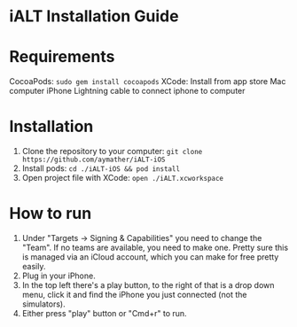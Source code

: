 # iALT Installation Guide

# Requirements
CocoaPods: `sudo gem install cocoapods`
XCode: Install from app store
Mac computer
iPhone
Lightning cable to connect iphone to computer

# Installation
1. Clone the repository to your computer: `git clone https://github.com/aymather/iALT-iOS`
2. Install pods: `cd ./iALT-iOS && pod install`
3. Open project file with XCode: `open ./iALT.xcworkspace`

# How to run
1. Under "Targets -> Signing & Capabilities" you need to change the "Team". If no teams are available, you need to make one. Pretty sure this is managed via an iCloud account, which you can make for free pretty easily.
2. Plug in your iPhone.
3. In the top left there's a play button, to the right of that is a drop down menu, click it and find the iPhone you just connected (not the simulators).
4. Either press "play" button or "Cmd+r" to run.
